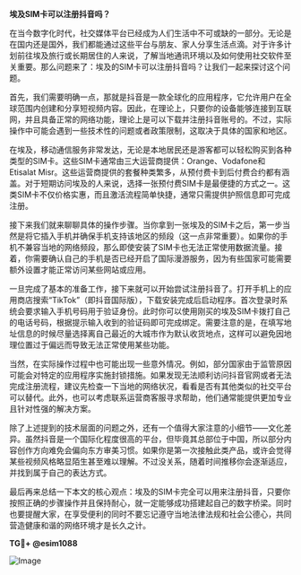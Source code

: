 **埃及SIM卡可以注册抖音吗？**

在当今数字化时代，社交媒体平台已经成为人们生活中不可或缺的一部分。无论是在国内还是国外，我们都能通过这些平台与朋友、家人分享生活点滴。对于许多计划前往埃及旅行或长期居住的人来说，了解当地通讯环境以及如何使用社交软件至关重要。那么问题来了：埃及的SIM卡可以注册抖音吗？让我们一起来探讨这个问题。

首先，我们需要明确一点，那就是抖音是一款全球化的应用程序，它允许用户在全球范围内创建和分享短视频内容。因此，在理论上，只要你的设备能够连接到互联网，并且具备正常的网络功能，理论上是可以下载并注册抖音账号的。不过，实际操作中可能会遇到一些技术性的问题或者政策限制，这取决于具体的国家和地区。

在埃及，移动通信服务非常发达，无论是本地居民还是游客都可以轻松购买到各种类型的SIM卡。这些SIM卡通常由三大运营商提供：Orange、Vodafone和Etisalat Misr。这些运营商提供的套餐种类繁多，从预付费卡到后付费合约都有涵盖。对于短期访问埃及的人来说，选择一张预付费SIM卡是最便捷的方式之一。这类SIM卡不仅价格实惠，而且激活流程简单快捷，通常只需提供护照信息即可完成注册。

接下来我们就来聊聊具体的操作步骤。当你拿到一张埃及的SIM卡之后，第一步当然是将它插入手机并确保手机支持该地区的频段（这一点非常重要）。如果你的手机不兼容当地的网络频段，那么即使安装了SIM卡也无法正常使用数据流量。接着，你需要确认自己的手机是否已经开启了国际漫游服务，因为有些国家可能需要额外设置才能正常访问某些网站或应用。

一旦完成了基本的准备工作，接下来就可以开始尝试注册抖音了。打开手机上的应用商店搜索“TikTok”（即抖音国际版），下载安装完成后启动程序。首次登录时系统会要求输入手机号码用于验证身份。此时你可以使用刚买的埃及SIM卡拨打自己的电话号码，根据提示输入收到的验证码即可完成绑定。需要注意的是，在填写地址信息的时候尽量选择离自己最近的大城市作为默认收货地点，这样可以避免因地理位置过于偏远而导致无法正常使用某些功能。

当然，在实际操作过程中也可能出现一些意外情况。例如，部分国家由于监管原因可能会对特定的应用程序实施封锁措施。如果发现无法顺利访问抖音官网或者无法完成注册流程，建议先检查一下当地的网络状况，看看是否有其他类似的社交平台可以替代。此外，也可以考虑联系运营商客服寻求帮助，他们通常能提供更加专业且针对性强的解决方案。

除了上述提到的技术层面的问题之外，还有一个值得大家注意的小细节——文化差异。虽然抖音是一个国际化程度很高的平台，但毕竟其总部位于中国，所以部分内容创作方向难免会偏向东方审美习惯。如果你是第一次接触此类产品，或许会觉得某些视频风格略显陌生甚至难以理解。不过没关系，随着时间推移你会逐渐适应，并找到属于自己的表达方式。

最后再来总结一下本文的核心观点：埃及的SIM卡完全可以用来注册抖音，只要你按照正确的步骤操作并且保持耐心，就一定能够成功搭建起自己的数字桥梁。同时也要提醒大家，在享受便利的同时不要忘记遵守当地法律法规和社会公德心，共同营造健康和谐的网络环境才是长久之计。

**TG💪+ @esim1088**

![Image](https://i.postimg.cc/4NQfJmqS/Snipaste-2025-05-13-00-14-12.png)